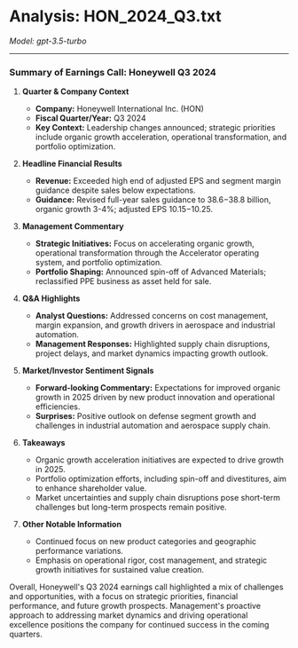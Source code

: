 # Analysis: HON_2024_Q3.txt

*Model: gpt-3.5-turbo*

---

### Summary of Earnings Call: Honeywell Q3 2024

1. **Quarter & Company Context**
   - **Company:** Honeywell International Inc. (HON)
   - **Fiscal Quarter/Year:** Q3 2024
   - **Key Context:** Leadership changes announced; strategic priorities include organic growth acceleration, operational transformation, and portfolio optimization.

2. **Headline Financial Results**
   - **Revenue:** Exceeded high end of adjusted EPS and segment margin guidance despite sales below expectations.
   - **Guidance:** Revised full-year sales guidance to $38.6-$38.8 billion, organic growth 3-4%; adjusted EPS $10.15-$10.25.

3. **Management Commentary**
   - **Strategic Initiatives:** Focus on accelerating organic growth, operational transformation through the Accelerator operating system, and portfolio optimization.
   - **Portfolio Shaping:** Announced spin-off of Advanced Materials; reclassified PPE business as asset held for sale.

4. **Q&A Highlights**
   - **Analyst Questions:** Addressed concerns on cost management, margin expansion, and growth drivers in aerospace and industrial automation.
   - **Management Responses:** Highlighted supply chain disruptions, project delays, and market dynamics impacting growth outlook.

5. **Market/Investor Sentiment Signals**
   - **Forward-looking Commentary:** Expectations for improved organic growth in 2025 driven by new product innovation and operational efficiencies.
   - **Surprises:** Positive outlook on defense segment growth and challenges in industrial automation and aerospace supply chain.

6. **Takeaways**
   - Organic growth acceleration initiatives are expected to drive growth in 2025.
   - Portfolio optimization efforts, including spin-off and divestitures, aim to enhance shareholder value.
   - Market uncertainties and supply chain disruptions pose short-term challenges but long-term prospects remain positive.

7. **Other Notable Information**
   - Continued focus on new product categories and geographic performance variations.
   - Emphasis on operational rigor, cost management, and strategic growth initiatives for sustained value creation.

Overall, Honeywell's Q3 2024 earnings call highlighted a mix of challenges and opportunities, with a focus on strategic priorities, financial performance, and future growth prospects. Management's proactive approach to addressing market dynamics and driving operational excellence positions the company for continued success in the coming quarters.